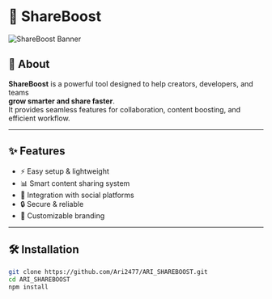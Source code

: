 # 🚀 ShareBoost

![ShareBoost Banner](https://i.ibb.co/q9pKzxX/shareboost-banner.png)

## 📖 About
**ShareBoost** is a powerful tool designed to help creators, developers, and teams  
**grow smarter and share faster**.  
It provides seamless features for collaboration, content boosting, and efficient workflow.

---

## ✨ Features
- ⚡ Easy setup & lightweight  
- 📊 Smart content sharing system  
- 🔗 Integration with social platforms  
- 🔒 Secure & reliable  
- 🎨 Customizable branding  

---

## 🛠️ Installation
```bash
git clone https://github.com/Ari2477/ARI_SHAREBOOST.git
cd ARI_SHAREBOOST
npm install
